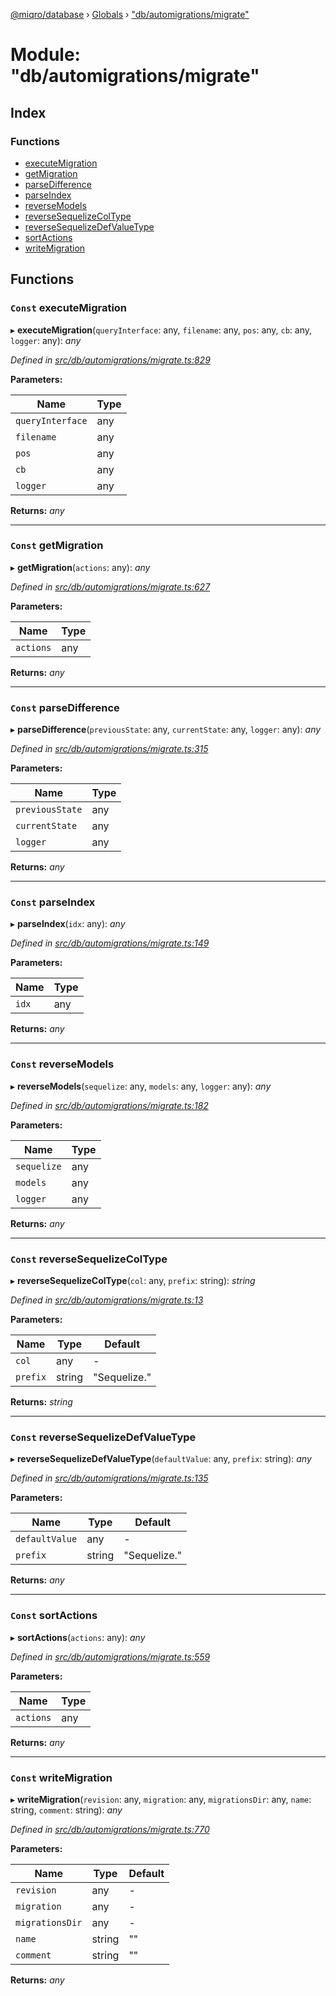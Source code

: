 [@miqro/database](../README.md) › [Globals](../globals.md) › ["db/automigrations/migrate"](_db_automigrations_migrate_.md)

# Module: "db/automigrations/migrate"

## Index

### Functions

* [executeMigration](_db_automigrations_migrate_.md#const-executemigration)
* [getMigration](_db_automigrations_migrate_.md#const-getmigration)
* [parseDifference](_db_automigrations_migrate_.md#const-parsedifference)
* [parseIndex](_db_automigrations_migrate_.md#const-parseindex)
* [reverseModels](_db_automigrations_migrate_.md#const-reversemodels)
* [reverseSequelizeColType](_db_automigrations_migrate_.md#const-reversesequelizecoltype)
* [reverseSequelizeDefValueType](_db_automigrations_migrate_.md#const-reversesequelizedefvaluetype)
* [sortActions](_db_automigrations_migrate_.md#const-sortactions)
* [writeMigration](_db_automigrations_migrate_.md#const-writemigration)

## Functions

### `Const` executeMigration

▸ **executeMigration**(`queryInterface`: any, `filename`: any, `pos`: any, `cb`: any, `logger`: any): *any*

*Defined in [src/db/automigrations/migrate.ts:829](https://github.com/claukers/miqro-sequelize/blob/af574dd/src/db/automigrations/migrate.ts#L829)*

**Parameters:**

Name | Type |
------ | ------ |
`queryInterface` | any |
`filename` | any |
`pos` | any |
`cb` | any |
`logger` | any |

**Returns:** *any*

___

### `Const` getMigration

▸ **getMigration**(`actions`: any): *any*

*Defined in [src/db/automigrations/migrate.ts:627](https://github.com/claukers/miqro-sequelize/blob/af574dd/src/db/automigrations/migrate.ts#L627)*

**Parameters:**

Name | Type |
------ | ------ |
`actions` | any |

**Returns:** *any*

___

### `Const` parseDifference

▸ **parseDifference**(`previousState`: any, `currentState`: any, `logger`: any): *any*

*Defined in [src/db/automigrations/migrate.ts:315](https://github.com/claukers/miqro-sequelize/blob/af574dd/src/db/automigrations/migrate.ts#L315)*

**Parameters:**

Name | Type |
------ | ------ |
`previousState` | any |
`currentState` | any |
`logger` | any |

**Returns:** *any*

___

### `Const` parseIndex

▸ **parseIndex**(`idx`: any): *any*

*Defined in [src/db/automigrations/migrate.ts:149](https://github.com/claukers/miqro-sequelize/blob/af574dd/src/db/automigrations/migrate.ts#L149)*

**Parameters:**

Name | Type |
------ | ------ |
`idx` | any |

**Returns:** *any*

___

### `Const` reverseModels

▸ **reverseModels**(`sequelize`: any, `models`: any, `logger`: any): *any*

*Defined in [src/db/automigrations/migrate.ts:182](https://github.com/claukers/miqro-sequelize/blob/af574dd/src/db/automigrations/migrate.ts#L182)*

**Parameters:**

Name | Type |
------ | ------ |
`sequelize` | any |
`models` | any |
`logger` | any |

**Returns:** *any*

___

### `Const` reverseSequelizeColType

▸ **reverseSequelizeColType**(`col`: any, `prefix`: string): *string*

*Defined in [src/db/automigrations/migrate.ts:13](https://github.com/claukers/miqro-sequelize/blob/af574dd/src/db/automigrations/migrate.ts#L13)*

**Parameters:**

Name | Type | Default |
------ | ------ | ------ |
`col` | any | - |
`prefix` | string | "Sequelize." |

**Returns:** *string*

___

### `Const` reverseSequelizeDefValueType

▸ **reverseSequelizeDefValueType**(`defaultValue`: any, `prefix`: string): *any*

*Defined in [src/db/automigrations/migrate.ts:135](https://github.com/claukers/miqro-sequelize/blob/af574dd/src/db/automigrations/migrate.ts#L135)*

**Parameters:**

Name | Type | Default |
------ | ------ | ------ |
`defaultValue` | any | - |
`prefix` | string | "Sequelize." |

**Returns:** *any*

___

### `Const` sortActions

▸ **sortActions**(`actions`: any): *any*

*Defined in [src/db/automigrations/migrate.ts:559](https://github.com/claukers/miqro-sequelize/blob/af574dd/src/db/automigrations/migrate.ts#L559)*

**Parameters:**

Name | Type |
------ | ------ |
`actions` | any |

**Returns:** *any*

___

### `Const` writeMigration

▸ **writeMigration**(`revision`: any, `migration`: any, `migrationsDir`: any, `name`: string, `comment`: string): *any*

*Defined in [src/db/automigrations/migrate.ts:770](https://github.com/claukers/miqro-sequelize/blob/af574dd/src/db/automigrations/migrate.ts#L770)*

**Parameters:**

Name | Type | Default |
------ | ------ | ------ |
`revision` | any | - |
`migration` | any | - |
`migrationsDir` | any | - |
`name` | string | "" |
`comment` | string | "" |

**Returns:** *any*
